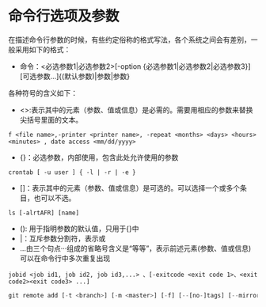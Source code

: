 # 命令行选项及参数

在描述命令行参数的时候，有些约定俗称的格式写法，各个系统之间会有差别，一般采用如下的格式：

- 命令：<必选参数1|必选参数2>[-option {必选参数1|必选参数2|必选参数3}][可选参数...]{(默认参数)|参数|参数}

各种符号的含义如下：
- <>:表示其中的元素（参数、值或信息）是必需的。需要用相应的参数来替换尖括号里面的文本。
```
f <file name>,-printer <printer name>, -repeat <months> <days> <hours> <minutes> , date access <mm/dd/yyyy>
```

- {}：必选参数，内部使用，包含此处允许使用的参数
```
crontab [ -u user ] { -l | -r | -e }
```
- []：表示其中的元素（参数、值或信息）是可选的。可以选择一个或多个条目，也可以不选。
```
ls [-alrtAFR] [name]
```
- (): 用于指明参数的默认值，只用于{}中
- |：互斥参数分割符，表示或
- ...由三个句点···组成的省略号含义是“等等”，表示前述元素(参数、值或信息) 可以在命令行中多次重复出现
```
jobid <job id1, job id2, job id3,...> 、[-exitcode <exit code 1>、<exit code2><exit code3> ...]
```

```javascript
git remote add [-t <branch>] [-m <master>] [-f] [--[no-]tags] [--mirror=<fetch|push>] <name> <url>
```

